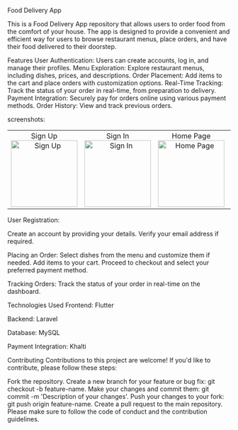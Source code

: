 Food Delivery App

This is a Food Delivery App repository that allows users to order food from the comfort of your house. The app is designed to provide a convenient and efficient way for users to browse restaurant menus, place orders, and have their food delivered to their doorstep.

Features
User Authentication: Users can create accounts, log in, and manage their profiles.
Menu Exploration: Explore restaurant menus, including dishes, prices, and descriptions.
Order Placement: Add items to the cart and place orders with customization options.
Real-Time Tracking: Track the status of your order in real-time, from preparation to delivery.
Payment Integration: Securely pay for orders online using various payment methods.
Order History: View and track previous orders.

screenshots:  
<table>
  <tr>
    <td align="center">
      Sign Up
  <img src="https://github.com/pujanpoudel/food_delivery/assets/82041139/9a98b813-4262-4b27-ae2a-15ba60357463" width="150" alt="Sign Up"/>
      <br />
    </td>
    <td align="center">
      Sign In
  <img src="https://github.com/pujanpoudel/food_delivery/assets/82041139/6e97da9c-82e7-4cd5-8e96-4d4c12296f4f" width="150" alt="Sign In"/> 
      <br />
    </td>
    <td align="center">
      Home Page
  <img src="https://github.com/pujanpoudel/food_delivery/assets/82041139/0c21a70c-ca8b-4fe2-8086-118cc763cfb9" width="150" alt="Home Page"/>
      <br />
    </td>
    <td align="center">
      Product Page
  <img src="https://github.com/pujanpoudel/food_delivery/assets/82041139/5e20d01d-2167-4249-8b98-8acd194094da" width="150" alt="Product Page"/> 
      <br />
    </td><td align="center">
      Profile
  <img src="https://github.com/pujanpoudel/food_delivery/assets/82041139/5756909d-40be-4710-991a-2a746bdb9fe7" width="150" alt="Profile"/>
      <br />
    </td>
    <td align="center">
      Choose Location
  <img src="https://github.com/pujanpoudel/food_delivery/assets/82041139/83e6c977-596c-45b2-a080-3d4f0f6b6c83" width="150" alt="Choose Location"/> 
      <br />
    </td>
  </tr>
</table>

User Registration:

Create an account by providing your details.
Verify your email address if required.

Placing an Order:
Select dishes from the menu and customize them if needed.
Add items to your cart.
Proceed to checkout and select your preferred payment method.

Tracking Orders:
Track the status of your order in real-time on the dashboard.

Technologies Used
Frontend:
Flutter

Backend:
Laravel

Database:
MySQL

Payment Integration:
Khalti

Contributing
Contributions to this project are welcome! If you'd like to contribute, please follow these steps:

Fork the repository.
Create a new branch for your feature or bug fix: git checkout -b feature-name.
Make your changes and commit them: git commit -m 'Description of your changes'.
Push your changes to your fork: git push origin feature-name.
Create a pull request to the main repository.
Please make sure to follow the code of conduct and the contribution guidelines.

